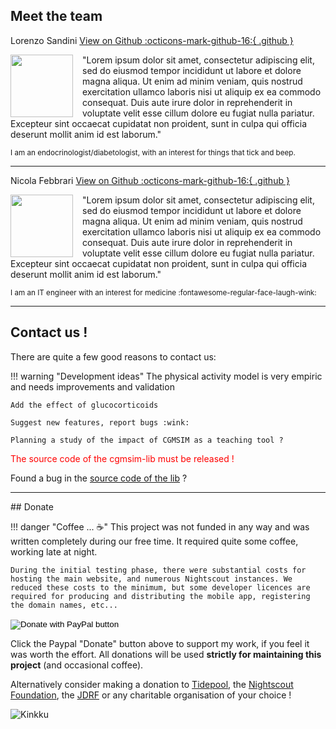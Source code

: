 ## Meet the team

Lorenzo Sandini
<a href="https://github.com/lsandini" target="blank">View on Github :octicons-mark-github-16:{ .github }</a>

<img src="https://avatars.githubusercontent.com/u/18611419?v=4" alt="" width="100" height="100" id="hp" style="float: left; margin: 0 15px 0 0;"/>
"Lorem ipsum dolor sit amet, consectetur adipiscing elit, sed do eiusmod tempor incididunt ut labore et dolore magna aliqua. Ut enim ad minim veniam, quis nostrud exercitation ullamco laboris nisi ut aliquip ex ea commodo consequat. Duis aute irure dolor in reprehenderit in voluptate velit esse cillum dolore eu fugiat nulla pariatur. Excepteur sint occaecat cupidatat non proident, sunt in culpa qui officia deserunt mollit anim id est laborum."

<span style="font-size:smaller">I am an endocrinologist/diabetologist, with an interest for things that tick and beep.</span>

<hr>

Nicola Febbrari
<a href="https://github.com/nickxbs" target="blank">View on Github :octicons-mark-github-16:{ .github }</a>

<img src="https://avatars.githubusercontent.com/u/1084464?v=4" alt="" width="100" height="100" id="hp" style="float: left; margin: 0 15px 0 0;"/>
"Lorem ipsum dolor sit amet, consectetur adipiscing elit, sed do eiusmod tempor incididunt ut labore et dolore magna aliqua. Ut enim ad minim veniam, quis nostrud exercitation ullamco laboris nisi ut aliquip ex ea commodo consequat. Duis aute irure dolor in reprehenderit in voluptate velit esse cillum dolore eu fugiat nulla pariatur. Excepteur sint occaecat cupidatat non proident, sunt in culpa qui officia deserunt mollit anim id est laborum."

<span style="font-size:smaller">I am an IT engineer with an interest for medicine :fontawesome-regular-face-laugh-wink:</span>


<hr>

## Contact us ! 

There are quite a few good reasons to contact us:

!!! warning "Development ideas"
    The physical activity model is very empiric and needs improvements and validation

    Add the effect of glucocorticoids

    Suggest new features, report bugs :wink:

    Planning a study of the impact of CGMSIM as a teaching tool ?   

  
<span style="color:red">The source code of the cgmsim-lib must be released !</span>

Found a bug in the [source code of the lib](https://github.com/lsandini/cgmsim) ? 

<hr>
## Donate

!!! danger "Coffee ... :coffee:"
    This project was not funded in any way and was written completely during our free time. It required quite some coffee, working late at night. 
    
    During the initial testing phase, there were substantial costs for hosting the main website, and numerous Nightscout instances. We reduced these costs to the minimum, but some developer licences are required for producing and distributing the mobile app, registering the domain names, etc...

<form action="https://www.paypal.com/donate" method="post" target="_top">
<input type="hidden" name="business" value="XHKH4ATJDS5AG" />
<input type="hidden" name="no_recurring" value="1" />
<input type="hidden" name="item_name" value="Type 1 Diabetes Simulator" />
<input type="hidden" name="currency_code" value="EUR" />
<input type="image" src="https://www.paypalobjects.com/en_US/i/btn/btn_donate_SM.gif" border="0" name="submit" title="PayPal - The safer, easier way to pay online!" alt="Donate with PayPal button" />
<img alt="" border="0" src="https://www.paypal.com/en_FI/i/scr/pixel.gif" width="1" height="1" />
</form>

Click the Paypal "Donate" button above to support my work, if you feel it was worth the effort. All donations will be used **strictly for maintaining this project** (and occasional coffee). 

<script type="text/javascript" src="https://cdnjs.buymeacoffee.com/1.0.0/button.prod.min.js" data-name="bmc-button" data-slug="lsandini" data-color="#FFDD00" data-emoji="" data-font="Cookie" data-text="Buy me a coffee" data-outline-color="#000000" data-font-color="#000000" data-coffee-color="#ffffff" ></script>


Alternatively consider making a donation to [Tidepool](https://tidepool.salsalabs.org/tidepool-donate/index.html), the [Nightscout Foundation](https://www.nightscoutfoundation.org/donate), the [JDRF](https://www2.jdrf.org/site/Donation2?2376.donation=form1&df_id=2376&s_src=jdrf.org&s_subsrc=siteMenuButton) or any charitable organisation of your choice !

  ![Kinkku](/img/pigscout_white144.png)